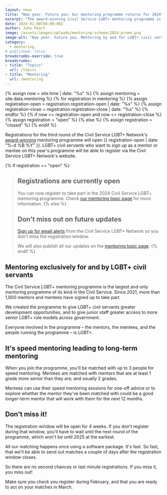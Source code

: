 ```yaml
---
layout: news
title: "New year. Future you: Our mentoring programme returns for 2024"
excerpt: "The award-winning Civil Service LGBT+ mentoring programme is back! Registrations open 1 March 2024."
date: 2024-01-08T08:00:00Z
author: John Peart
image: /assets/images/uploads/mentoring-scheme/2024-promo.png
image-alt: "New year. Future you. Mentoring by and for LGBT+ civil servants."
category:
  - mentoring
# published: false
breadcrumbs-override: true
breadcrumbs:
- title: "Topics"
  url: /topics
- title: "Mentoring"
  url: /mentoring
---
```

{% assign now = site.time | date: "%s" %}
{% assign mentoring = site.data.mentoring %}
{% for registration in mentoring %}
  {% assign registration-open = registration.registration-open | date: "%s" %}
  {% assign registration-close = registration.registration-close | date: "%s" %}
{% endfor %}
{% if now >= registration-open and now <= registration-close %}
  {% assign registration = "open" %}
{% else %}
  {% assign registration = "closed" %}
{% endif %}

Registrations for the third round of the Civil Service LGBT+ Network's [award-winning](/news/2021/12/16/weve-won-a-civil-service-award) mentoring programme will open {{ registration-open | date: "%-d %B %Y" }}. LGBT+ civil servants who want to sign up as a mentor or mentee on this year's programme will be able to register via the Civil Service LGBT+ Network's website.

{% if registration == "open" %}
> ## Registrations are currently open
>
> You can now register to take part in the 2024 Civil Service LGBT+ mentoring programme. Check [our mentoring topic page](/mentoring) for more information.
{% else %}
> ## Don't miss out on future updates
>
> [Sign up for email alerts](/email-alerts/) from the Civil Service LGBT+ Network so you don't miss the registration window.
>
> We will also publish all our updates on the [mentoring topic page](/mentoring).
{% endif %}

## Mentoring exclusively for and by LGBT+ civil servants

The Civil Service LGBT+ mentoring programme is the largest and only mentoring programme of its kind in the Civil Service. Since 2021, more than 1,800 mentors and mentees have signed up to take part.

We created the programme to give LGBT+ civil servants greater development opportunities, and to give junior staff greater access to more senior LGBT+ role models across government.

Everyone involved in the programme – the mentors, the mentees, and the people running the programme – is LGBT+.

## It's speed mentoring leading to long-term mentoring

When you join the programme, you'll be matched with up to 3 people for speed mentoring. Mentees are matched with mentors that are at least 1 grade more senior than they are; and usually 2 grades.

Mentees can use their speed mentoring sessions for one-off advice or to explore whether the mentor they've been matched with could be a good longer-term mentor that will work with them for the next 12 months.

## Don't miss it!

The registration window will be open for 4 weeks. If you don't register during that window, you'll have to wait until the next round of the programme, which won't be until 2025 at the earliest.

All our matching happens once using a software package. It's fast. So fast, that we'll be able to send out matches a couple of days after the registration window closes.

So there are no second chances or last minute registrations. If you miss it, you miss out!

Make sure you check you register during February, and that you are ready to act on your matches in March.
